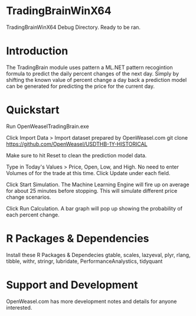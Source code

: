 # TradingBrainWinX64
 TradingBrainWinX64 Debug Directory. Ready to be ran.
 
# Introduction
The TradingBrain module uses pattern a ML.NET pattern recogintion formula to predict the daily percent changes of the next day.
Simply by shifting the known value of percent change a day back a prediction model can be generated for predicting the price for the current day.
# Quickstart
Run OpenWeaselTradingBrain.exe

Click Import Data > Import dataset prepared by OpenWeasel.com git clone https://github.com/OpenWeasel/USDTHB-1Y-HISTORICAL

Make sure to hit Reset to clean the prediction model data.

Type in Today's Values > Price, Open, Low, and High. No need to enter Volumes of for the trade at this time. Click Update under each field.

Click Start Simulation. The Machine Learning Engine will fire up on average for about 25 minutes before stopping. This will simulate different price change scenarios.

Click Run Calculation. A bar graph will pop up showing the probability of each percent change.

# R Packages & Dependencies
Install these R Packages & Dependecies
gtable, scales, lazyeval, plyr, rlang, tibble, withr, stringr, lubridate, PerformanceAnalystics, tidyquant

# Support and Development
OpenWeasel.com has more development notes and details for anyone interested.
